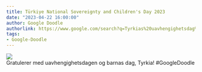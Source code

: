 ```yaml
---
title: Türkiye National Sovereignty and Children's Day 2023
date: "2023-04-22 16:00:00"
author: Google Doodle
authorlink: https://www.google.com/search?q=Tyrkias%20uavhengighetsdag%20og%20barnas%20dag
tags:
- Google-Doodle
---
```

<img src="https://www.google.com/logos/doodles/2023/turkiye-national-sovereignty-and-childrens-day-2023-6753651837109861-l.png" referrerpolicy="no-referrer"><br>Gratulerer med uavhengighetsdagen og barnas dag, Tyrkia! #GoogleDoodle